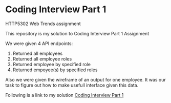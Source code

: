 # Coding Interview Part 1 
HTTP5302 Web Trends assignment

This repository is my solution to Coding Interview Part 1 Assignment

We were given 4 API endpoints: 
1. Returned all employees
2. Returned all employee roles
3. Returned employee by specified role
4. Returned empoyee(s) by specified roles

Also we were given the wireframe of an output for one employee. It was our task to figure out how to make usefull interface given this data.

Following is a link to my solution [Coding Interview Part 1](http://vitaliybulyma.com/coding1/)
